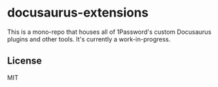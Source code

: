 # docusaurus-extensions

This is a mono-repo that houses all of 1Password's custom Docusaurus plugins and other tools. It's currently a work-in-progress.

## License

MIT
